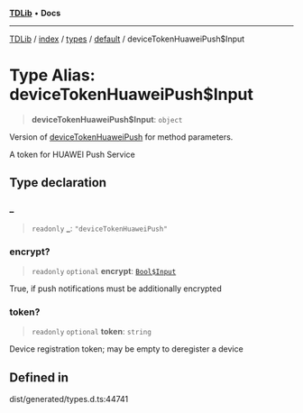 [**TDLib**](../../../../../../README.md) • **Docs**

***

[TDLib](../../../../../../modules.md) / [index](../../../../../README.md) / [types](../../../README.md) / [default](../README.md) / deviceTokenHuaweiPush$Input

# Type Alias: deviceTokenHuaweiPush$Input

> **deviceTokenHuaweiPush$Input**: `object`

Version of [deviceTokenHuaweiPush](deviceTokenHuaweiPush.md) for method parameters.

A token for HUAWEI Push Service

## Type declaration

### \_

> `readonly` **\_**: `"deviceTokenHuaweiPush"`

### encrypt?

> `readonly` `optional` **encrypt**: [`Bool$Input`](Bool$Input.md)

True, if push notifications must be additionally encrypted

### token?

> `readonly` `optional` **token**: `string`

Device registration token; may be empty to deregister a device

## Defined in

dist/generated/types.d.ts:44741

